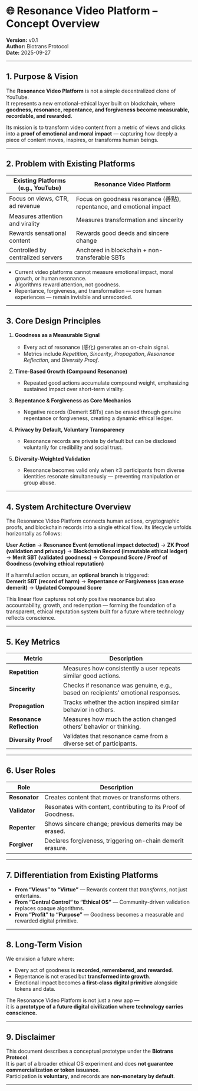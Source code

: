 # 🌐 Resonance Video Platform – Concept Overview  
**Version:** v0.1  
**Author:** Biotrans Protocol  
**Date:** 2025-09-27  

---

## 1. Purpose & Vision

The **Resonance Video Platform** is not a simple decentralized clone of YouTube.  
It represents a new emotional-ethical layer built on blockchain, where **goodness, resonance, repentance, and forgiveness become measurable, recordable, and rewarded**.

Its mission is to transform video content from a metric of views and clicks into a **proof of emotional and moral impact** — capturing how deeply a piece of content moves, inspires, or transforms human beings.

---

## 2. Problem with Existing Platforms

| Existing Platforms (e.g., YouTube) | Resonance Video Platform |
|------------------------------------|---------------------------|
| Focus on views, CTR, ad revenue | Focus on goodness resonance (善點), repentance, and emotional impact |
| Measures attention and virality | Measures transformation and sincerity |
| Rewards sensational content | Rewards good deeds and sincere change |
| Controlled by centralized servers | Anchored in blockchain + non-transferable SBTs |

- Current video platforms cannot measure emotional impact, moral growth, or human resonance.  
- Algorithms reward attention, not goodness.  
- Repentance, forgiveness, and transformation — core human experiences — remain invisible and unrecorded.

---

## 3. Core Design Principles

1. **Goodness as a Measurable Signal**  
   - Every act of resonance (感化) generates an on-chain signal.  
   - Metrics include *Repetition*, *Sincerity*, *Propagation*, *Resonance Reflection*, and *Diversity Proof*.

2. **Time-Based Growth (Compound Resonance)**  
   - Repeated good actions accumulate compound weight, emphasizing sustained impact over short-term virality.

3. **Repentance & Forgiveness as Core Mechanics**  
   - Negative records (Demerit SBTs) can be erased through genuine repentance or forgiveness, creating a dynamic ethical ledger.

4. **Privacy by Default, Voluntary Transparency**  
   - Resonance records are private by default but can be disclosed voluntarily for credibility and social trust.

5. **Diversity-Weighted Validation**  
   - Resonance becomes valid only when ≥3 participants from diverse identities resonate simultaneously — preventing manipulation or group abuse.

---

## 4. System Architecture Overview

The Resonance Video Platform connects human actions, cryptographic proofs, and blockchain records into a single ethical flow. Its lifecycle unfolds horizontally as follows:

**User Action** → **Resonance Event (emotional impact detected)** → **ZK Proof (validation and privacy)** → **Blockchain Record (immutable ethical ledger)** → **Merit SBT (validated goodness)** → **Compound Score / Proof of Goodness (evolving ethical reputation)**

If a harmful action occurs, an **optional branch** is triggered:  
**Demerit SBT (record of harm)** → **Repentance or Forgiveness (can erase demerit)** → **Updated Compound Score**

This linear flow captures not only positive resonance but also accountability, growth, and redemption — forming the foundation of a transparent, ethical reputation system built for a future where technology reflects conscience.

---

## 5. Key Metrics

| Metric | Description |
|--------|-------------|
| **Repetition** | Measures how consistently a user repeats similar good actions. |
| **Sincerity** | Checks if resonance was genuine, e.g., based on recipients’ emotional responses. |
| **Propagation** | Tracks whether the action inspired similar behavior in others. |
| **Resonance Reflection** | Measures how much the action changed others’ behavior or thinking. |
| **Diversity Proof** | Validates that resonance came from a diverse set of participants. |

---

## 6. User Roles

| Role | Description |
|------|-------------|
| **Resonator** | Creates content that moves or transforms others. |
| **Validator** | Resonates with content, contributing to its Proof of Goodness. |
| **Repenter** | Shows sincere change; previous demerits may be erased. |
| **Forgiver** | Declares forgiveness, triggering on-chain demerit erasure. |

---

## 7. Differentiation from Existing Platforms

- **From “Views” to “Virtue”** — Rewards content that *transforms*, not just entertains.  
- **From “Central Control” to “Ethical OS”** — Community-driven validation replaces opaque algorithms.  
- **From “Profit” to “Purpose”** — Goodness becomes a measurable and rewarded digital primitive.

---

## 8. Long-Term Vision

We envision a future where:

- Every act of goodness is **recorded, remembered, and rewarded**.  
- Repentance is not erased but **transformed into growth**.  
- Emotional impact becomes **a first-class digital primitive** alongside tokens and data.

The Resonance Video Platform is not just a new app —  
it is **a prototype of a future digital civilization where technology carries conscience.**

---

## 9. Disclaimer

This document describes a conceptual prototype under the **Biotrans Protocol**.  
It is part of a broader ethical OS experiment and does **not guarantee commercialization or token issuance**.  
Participation is **voluntary**, and records are **non-monetary by default**.

---
